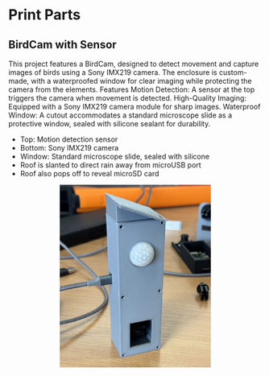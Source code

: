 # Print Parts

## BirdCam with Sensor
This project features a BirdCam, designed to detect movement and capture images of birds using a Sony IMX219 camera. The enclosure is custom-made, with a waterproofed window for clear imaging while protecting the camera from the elements.
Features
Motion Detection: A sensor at the top triggers the camera when movement is detected.
High-Quality Imaging: Equipped with a Sony IMX219 camera module for sharp images.
Waterproof Window: A cutout accommodates a standard microscope slide as a protective window, sealed with silicone sealant for durability.

- Top: Motion detection sensor
- Bottom: Sony IMX219 camera
- Window: Standard microscope slide, sealed with silicone
- Roof is slanted to direct rain away from microUSB port
- Roof also pops off to reveal microSD card
<p align="center">
  <img src="https://github.com/alfiethology/print-parts/blob/main/images/camera-with-sensor.jpg" alt="BirdCam with Sensor" width="300">
</p>
